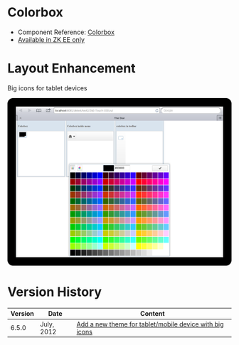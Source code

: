 

# Colorbox

- Component Reference:
  [Colorbox]({{site.baseurl}}/zk_component_ref/input/colorbox)
- [Available in ZK EE only](http://www.zkoss.org/product/edition.dsp)

# Layout Enhancement

Big icons for tablet devices

![](/zk_component_ref/images/Colorbox_Tablet_Example.png)

# Version History

| Version | Date       | Content                                                                                            |
|---------|------------|----------------------------------------------------------------------------------------------------|
| 6.5.0   | July, 2012 | [Add a new theme for tablet/mobile device with big icons](http://tracker.zkoss.org/browse/ZK-1247) |


